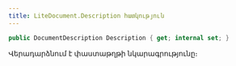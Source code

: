 ```yaml
---
title: LiteDocument.Description հատկություն
---
```


```c#
public DocumentDescription Description { get; internal set; }
```

Վերադարձնում է փաստաթղթի նկարագրությունը։
